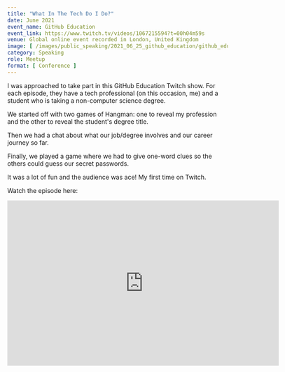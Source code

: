 ```yaml
---
title: "What In The Tech Do I Do?"
date: June 2021
event_name: GitHub Education
event_link: https://www.twitch.tv/videos/1067215594?t=00h04m59s
venue: Global online event recorded in London, United Kingdom
image: [ /images/public_speaking/2021_06_25_github_education/github_education_speaker_card.jpg ]
category: Speaking
role: Meetup
format: [ Conference ]
---
```


I was approached to take part in this GitHub Education Twitch show.  For each episode, they have a tech professional (on this occasion, me) and a student who is taking a non-computer science degree.

We started off with two games of Hangman: one to reveal my profession and the other to reveal the student's degree title.

Then we had a chat about what our job/degree involves and our career journey so far.

Finally, we played a game where we had to give one-word clues so the others could guess our secret passwords.

It was a lot of fun and the audience was ace!  My first time on Twitch.

Watch the episode here:

<!-- <div class="embed-responsive embed-responsive-16by9">
  <iframe class="embed-responsive-item" src="https://player.twitch.tv/videos/1067215594" allowfullscreen></iframe>
  </div><br/> -->

<iframe src="https://player.twitch.tv/videos/1067215594&t=00h05m00s&parent=www.suze.dev" frameborder="0" allowfullscreen="true" scrolling="no" height="378" width="620"></iframe>
